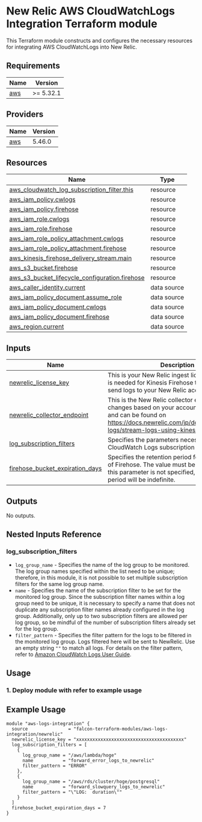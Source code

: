 <!-- BEGIN_TF_DOCS -->
# New Relic AWS CloudWatchLogs Integration Terraform module
This Terraform module constructs and configures the necessary resources for integrating AWS CloudWatchLogs into New Relic.

## Requirements

| Name | Version |
|------|---------|
| <a name="requirement_aws"></a> [aws](#requirement\_aws) | >= 5.32.1 |

## Providers

| Name | Version |
|------|---------|
| <a name="provider_aws"></a> [aws](#provider\_aws) | 5.46.0 |

## Resources

| Name | Type |
|------|------|
| [aws_cloudwatch_log_subscription_filter.this](https://registry.terraform.io/providers/hashicorp/aws/latest/docs/resources/cloudwatch_log_subscription_filter) | resource |
| [aws_iam_policy.cwlogs](https://registry.terraform.io/providers/hashicorp/aws/latest/docs/resources/iam_policy) | resource |
| [aws_iam_policy.firehose](https://registry.terraform.io/providers/hashicorp/aws/latest/docs/resources/iam_policy) | resource |
| [aws_iam_role.cwlogs](https://registry.terraform.io/providers/hashicorp/aws/latest/docs/resources/iam_role) | resource |
| [aws_iam_role.firehose](https://registry.terraform.io/providers/hashicorp/aws/latest/docs/resources/iam_role) | resource |
| [aws_iam_role_policy_attachment.cwlogs](https://registry.terraform.io/providers/hashicorp/aws/latest/docs/resources/iam_role_policy_attachment) | resource |
| [aws_iam_role_policy_attachment.firehose](https://registry.terraform.io/providers/hashicorp/aws/latest/docs/resources/iam_role_policy_attachment) | resource |
| [aws_kinesis_firehose_delivery_stream.main](https://registry.terraform.io/providers/hashicorp/aws/latest/docs/resources/kinesis_firehose_delivery_stream) | resource |
| [aws_s3_bucket.firehose](https://registry.terraform.io/providers/hashicorp/aws/latest/docs/resources/s3_bucket) | resource |
| [aws_s3_bucket_lifecycle_configuration.firehose](https://registry.terraform.io/providers/hashicorp/aws/latest/docs/resources/s3_bucket_lifecycle_configuration) | resource |
| [aws_caller_identity.current](https://registry.terraform.io/providers/hashicorp/aws/latest/docs/data-sources/caller_identity) | data source |
| [aws_iam_policy_document.assume_role](https://registry.terraform.io/providers/hashicorp/aws/latest/docs/data-sources/iam_policy_document) | data source |
| [aws_iam_policy_document.cwlogs](https://registry.terraform.io/providers/hashicorp/aws/latest/docs/data-sources/iam_policy_document) | data source |
| [aws_iam_policy_document.firehose](https://registry.terraform.io/providers/hashicorp/aws/latest/docs/data-sources/iam_policy_document) | data source |
| [aws_region.current](https://registry.terraform.io/providers/hashicorp/aws/latest/docs/data-sources/region) | data source |

## Inputs

| Name | Description | Type | Default | Required |
|------|-------------|------|---------|:--------:|
| <a name="input_newrelic_license_key"></a> [newrelic\_license\_key](#input\_newrelic\_license\_key) | This is your New Relic ingest license key, and it is needed for Kinesis Firehose to successfully send logs to your New Relic account. | `string` | n/a | yes |
| <a name="input_newrelic_collector_endpoint"></a> [newrelic\_collector\_endpoint](#input\_newrelic\_collector\_endpoint) | This is the New Relic collector endpoint. The URL changes based on your account region (US/EU), and can be found on https://docs.newrelic.com/jp/docs/logs/forward-logs/stream-logs-using-kinesis-data-firehose. | `string` | `"https://aws-api.newrelic.com/firehose/v1"` | no |
| <a name="input_log_subscription_filters"></a> [log\_subscription\_filters](#input\_log\_subscription\_filters) | Specifies the parameters necessary to configure CloudWatch Logs subscription filter. | `list(map(string))` | n/a | yes |
| <a name="input_firehose_bucket_expiration_days"></a> [firehose\_bucket\_expiration\_days](#input\_firehose\_bucket\_expiration\_days) | Specifies the retention period for error records of Firehose. The value must be `0` or greater. If this parameter is not specified, the retention period will be indefinite. | `number` | `null` | no |

## Outputs

No outputs.

## Nested Inputs Reference
### log\_subscription\_filters
- `log_group_name` - Specifies the name of the log group to be monitored. The log group names specified within the list need to be unique; therefore, in this module, it is not possible to set multiple subscription filters for the same log group name.
- `name` - Specifies the name of the subscription filter to be set for the monitored log group. Since the subscription filter names within a log group need to be unique, it is necessary to specify a name that does not duplicate any subscription filter names already configured in the log group. Additionally, only up to two subscription filters are allowed per log group, so be mindful of the number of subscription filters already set for the log group.
- `filter_pattern` - Specifies the filter pattern for the logs to be filtered in the monitored log group. Logs filtered here will be sent to NewRelic. Use an empty string `""` to match all logs. For details on the filter pattern, refer to [Amazon CloudWatch Logs User Guide](https://docs.aws.amazon.com/ja_jp/AmazonCloudWatch/latest/logs/FilterAndPatternSyntax.html).

## Usage
### 1. Deploy module with refer to example usage

## Example Usage
```hcl
module "aws-logs-integration" {
  source               = "falcon-terraform-modules/aws-logs-integration/newrelic"
  newrelic_license_key = "xxxxxxxxxxxxxxxxxxxxxxxxxxxxxxxxxxxxxxxx"
  log_subscription_filters = [
    {
      log_group_name = "/aws/lambda/hoge"
      name           = "forward_error_logs_to_newrelic"
      filter_pattern = "ERROR"
    },
    {
      log_group_name = "/aws/rds/cluster/hoge/postgresql"
      name           = "forward_slowquery_logs_to_newrelic"
      filter_pattern = "\"LOG:  duration\""
    }
  ]
  firehose_bucket_expiration_days = 7
}
```
<!-- END_TF_DOCS -->